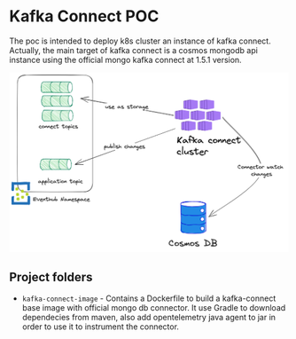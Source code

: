 # Kafka Connect POC
The poc is intended to deploy k8s cluster an instance of kafka connect.
Actually, the main target of kafka connect is a cosmos mongodb api instance using the official mongo kafka connect at 1.5.1 version.

![Architecture](images/connect.png)

## Project folders
* `kafka-connect-image` - Contains a Dockerfile to build a kafka-connect base image with official mongo db connector. It use Gradle to download dependecies from maven, also add opentelemetry java agent to jar in order to use it to instrument the connector.
